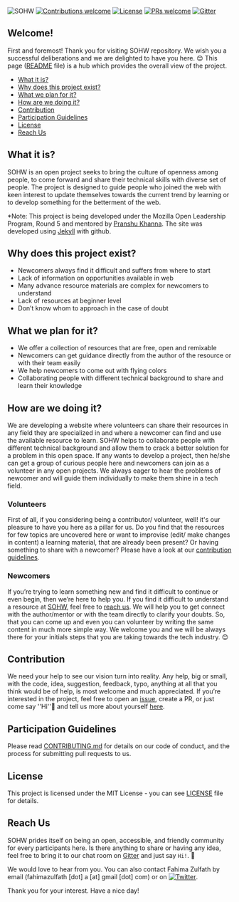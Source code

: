 ![SOHW]( /assets/images//SOHW_Black.png )
[![Contributions welcome](https://img.shields.io/badge/contributions-welcome-orange.svg)]()
[![License](https://img.shields.io/badge/license-MIT-blue.svg)](https://github.com/SOHW/Blogs/blob/master/LICENSE)
[![PRs welcome](https://img.shields.io/badge/PRs-welcome-ff69b4.svg)](https://github.com/SOHW/sohw.github.io/issues/new) 
[![Gitter](https://img.shields.io/gitter/room/nwjs/nw.js.svg)](https://gitter.im/SpreadOpenHealthyWeb/Forum/)

## Welcome!

First and foremost! Thank you for visiting SOHW repository. We wish you a successful deliberations and we are delighted to have you here. 😊
This page ([README](https://github.com/SOHW/Blogs/blob/master/README.md) file) is a hub which provides the overall view of the project. 

*	[What it is?](#what-it-is)
*	[Why does this project exist?](#why-does-this-project-exist)
*	[What we plan for it?](#what-we-plan-for-it)
*	[How are we doing it?](#how-are-we-doing-it)
*	[Contribution](#contribution)
*	[Participation Guidelines](#participation-guidelines)
*	[License](#license)
*	[Reach Us](#reach-us)

## What it is?

SOHW is an open project seeks to bring the culture of openness among people, to come forward and share their technical skills with diverse set of people. The project is designed to guide people who joined the web with keen interest to update themselves towards the current trend by learning or to develop something for the betterment of the web.

*Note: This project is being developed under the Mozilla Open Leadership Program, Round 5 and mentored by [Pranshu Khanna](https://github.com/pransh15). The site was developed using [Jekyll](https://jekyllrb.com/) with github.

## Why does this project exist?

*	Newcomers always find it difficult and suffers from where to start
*	Lack of information on opportunities available in web
*	Many advance resource materials are complex for newcomers to understand
*	Lack of resources at beginner level
*	Don’t know whom to approach in the case of doubt

## What we plan for it?

*	We offer a collection of resources that are free, open and remixable
*	Newcomers can get guidance directly from the author of the resource or with their team easily
*	We help newcomers to come out with flying colors
*	Collaborating people with different technical background to share and learn their knowledge

## How are we doing it?

We are developing a website where volunteers can share their resources in any field they are specialized in and where a newcomer can find and use the available resource to learn. SOHW helps to collaborate people with different technical background and allow them to crack a better solution for a problem in this open space. If any wants to develop a project, then he/she can get a group of curious people here and newcomers can join as a volunteer in any open projects. We always eager to hear the problems of newcomer and will guide them individually to make them shine in a tech field. 

### Volunteers

First of all, if you considering being a contributor/ volunteer, well! it's our pleasure to have you here as a pillar for us. Do you find that the resources for few topics are uncovered here or want to improvise (edit/ make changes in content) a learning material, that are already been present? Or having something to share with a newcomer? Please have a look at our [contribution guidelines](#participation-guidelines). 

### Newcomers

If you’re trying to learn something new and find it difficult to continue or even begin, then we’re here to help you.  If you find it difficult to understand a resource at [SOHW](https://sohw.github.io/), feel free to [reach us](#reach-us). We will help you to get connect with the author/mentor or with the team directly to clarify your doubts. So, that you can come up and even you can volunteer by writing the same content in much more simple way. We welcome you and we will be always there for your initials steps that you are taking towards the tech industry. 😊

## Contribution

We need your help to see our vision turn into reality. Any help, big or small, with the code, idea, suggestion, feedback, typo, anything at all that you think would be of help, is most welcome and much appreciated. If you’re interested in the project, feel free to open an [issue](https://github.com/SOHW/Blogs/issues/new), create a PR, or just come say ''Hi''👋 and tell us more about yourself [here](https://gitter.im/SpreadOpenHealthyWeb/Forum/).

## Participation Guidelines
Please read [CONTRIBUTING.md](https://github.com/SOHW/Blogs/blob/master/CONTRIBUTING.md) for details on our code of conduct, and the process for submitting pull requests to us.

## License

This project is licensed under the MIT License - you can see [LICENSE](https://github.com/SOHW/Blogs/blob/master/LICENSE) file for details.

## Reach Us

SOHW prides itself on being an open, accessible, and friendly community for every participants here. Is there anything to share or having any idea, feel free to bring it to our chat room on [Gitter](https://gitter.im/SpreadOpenHealthyWeb/Forum/) and just say `Hi!`. 👋

We would love to hear from you. You can also contact Fahima Zulfath by email (fahimazulfath [dot] a [at] gmail [dot] com) or on [![Twitter](https://img.shields.io/twitter/url/https/twitter.com/FahimaZulfath.svg?style=social)](https://twitter.com/intent/tweet?text=Wow:&url=https%3A%2F%2Ftwitter.com%2FFahimaZulfath).

Thank you for your interest. Have a nice day!

